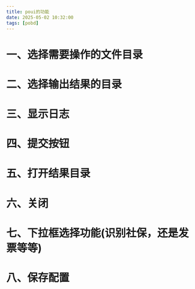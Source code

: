 ```yaml
---
title: poui的功能
date: 2025-05-02 10:32:00
tags: [pobd]
---
```



#  一、选择需要操作的文件目录

#  二、选择输出结果的目录

#  三、显示日志

#  四、提交按钮

# 五、打开结果目录

#  六、关闭

#  七、下拉框选择功能(识别社保，还是发票等等)

#  八、保存配置